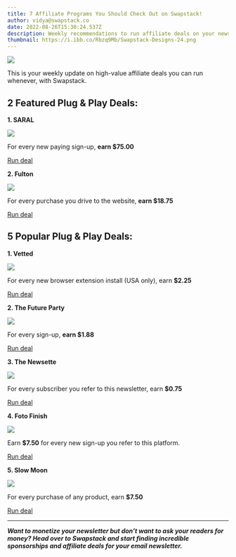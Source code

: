 ```yaml
---
title: 7 Affiliate Programs You Should Check Out on Swapstack!
author: vidya@swapstack.co
date: 2022-08-26T15:30:24.537Z
description: Weekly recommendations to run affiliate deals on your newsletter.
thumbnail: https://i.ibb.co/Rbzq9Mb/Swapstack-Designs-24.png
---
```

![](https://i.ibb.co/Rbzq9Mb/Swapstack-Designs-24.png)

This is your weekly update on high-value affiliate deals you can run whenever, with Swapstack.

## 2 Featured Plug & Play Deals:

**1. SARAL**

![](https://i.ibb.co/tHpQnZF/Saral-Logo-1.png)

For every new paying sign-up, **earn $75.00**

[Run deal](https://app.swapstack.co/dashboard-newsletters/plug-and-play)

**2. Fulton**

![](https://i.ibb.co/rsmyrMv/W-8838-EDIT.jpg)

For every purchase you drive to the website, **earn $18.75**

[Run deal](https://app.swapstack.co/dashboard-newsletters/plug-and-play)

## 5 Popular Plug & Play Deals:

**1. Vetted**

![](https://i.ibb.co/Q95R8J4/vetted-logo-darkbg-vertical.png)

For every new browser extension install (USA only), earn **$2.25**

[Run deal](https://app.swapstack.co/dashboard-newsletters/plug-and-play)

**2. The Future Party**

![](https://i.ibb.co/85M9bzH/3.jpg)

For every sign-up, **earn $1.88**

[Run deal](https://app.swapstack.co/dashboard-newsletters/plug-and-play)

**3. The Newsette**

![](https://i.ibb.co/2c8WSx8/Swapstack-ads.png)

For every subscriber you refer to this newsletter, earn **$0.75**

[Run deal](https://app.swapstack.co/dashboard-newsletters/plug-and-play)

**4. Foto Finish**

![](https://i.ibb.co/GWM6jdp/Foto-Finish-App-Logo-Full-Color-2.png)

Earn **$7.50** for every new sign-up you refer to this platform.

[](https://app.swapstack.co/dashboard-newsletters/plug-and-play)[Run deal](https://app.swapstack.co/dashboard-newsletters/plug-and-play)

**5. Slow Moon**

![](https://i.ibb.co/pJ9g9Xy/Slow-Moon-label-pip-close-up-4.jpg)

For every purchase of any product, earn **$7.50**

[Run deal](https://app.swapstack.co/dashboard-newsletters/plug-and-play)

- - -

***Want to monetize your newsletter but don’t want to ask your readers for money? Head over to Swapstack and start finding incredible sponsorships and affiliate deals for your email newsletter.***